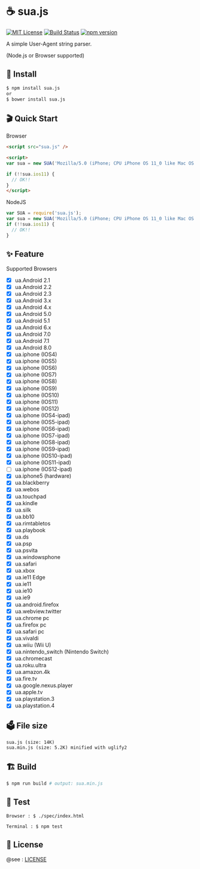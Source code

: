 # ☕️ sua.js

[![MIT License](http://img.shields.io/badge/license-MIT-blue.svg?style=flat)](LICENSE)
[![Build Status](https://travis-ci.org/fkei/sua.js.svg?branch=master)](https://travis-ci.org/fkei/sua.js)
[![npm version](https://badge.fury.io/js/sua.js.svg)](https://badge.fury.io/js/sua.js)

A simple User-Agent string parser.

(Node.js or Browser supported)

## 🔰 Install

```bash
$ npm install sua.js
or
$ bower install sua.js
```

## 🎬 Quick Start

Browser

```html
<script src="sua.js" />

<script>
var sua = new SUA('Mozilla/5.0 (iPhone; CPU iPhone OS 11_0 like Mac OS X) AppleWebKit/604.1.38 (KHTML, like Gecko) Version/11.0 Mobile/15A372 Safari/604.1');

if (!!sua.ios11) {
  // OK!!
}
</script>
```

NodeJS

```js
var SUA = require('sua.js');
var sua = new SUA('Mozilla/5.0 (iPhone; CPU iPhone OS 11_0 like Mac OS X) AppleWebKit/604.1.38 (KHTML, like Gecko) Version/11.0 Mobile/15A372 Safari/604.1');
if (!!sua.ios11) {
  // OK!!
}
```

## ✨ Feature

Supported Browsers

- [x] ua.Android 2.1
- [x] ua.Android 2.2
- [x] ua.Android 2.3
- [x] ua.Android 3.x
- [x] ua.Android 4.x
- [x] ua.Android 5.0
- [x] ua.Android 5.1
- [x] ua.Android 6.x
- [x] ua.Android 7.0
- [x] ua.Android 7.1
- [x] ua.Android 8.0
- [x] ua.iphone (IOS4)
- [x] ua.iphone (IOS5)
- [x] ua.iphone (IOS6)
- [x] ua.iphone (IOS7)
- [x] ua.iphone (IOS8)
- [x] ua.iphone (IOS9)
- [x] ua.iphone (IOS10)
- [x] ua.iphone (IOS11)
- [x] ua.iphone (IOS12)
- [x] ua.iphone (IOS4-ipad)
- [x] ua.iphone (IOS5-ipad)
- [x] ua.iphone (IOS6-ipad)
- [x] ua.iphone (IOS7-ipad)
- [x] ua.iphone (IOS8-ipad)
- [x] ua.iphone (IOS9-ipad)
- [x] ua.iphone (IOS10-ipad)
- [x] ua.iphone (IOS11-ipad)
- [ ] ua.iphone (IOS12-ipad)
- [x] ua.iphone5 (hardware)
- [x] ua.blackberry
- [x] ua.webos
- [x] ua.touchpad
- [x] ua.kindle
- [x] ua.silk
- [x] ua.bb10
- [x] ua.rimtabletos
- [x] ua.playbook
- [x] ua.ds
- [x] ua.psp
- [x] ua.psvita
- [x] ua.windowsphone
- [x] ua.safari
- [x] ua.xbox
- [x] ua.ie11 Edge
- [x] ua.ie11
- [x] ua.ie10
- [x] ua.ie9
- [x] ua.android.firefox
- [x] ua.webview.twitter
- [x] ua.chrome pc
- [x] ua.firefox pc
- [x] ua.safari pc
- [x] ua.vivaldi
- [x] ua.wiiu (Wii U)
- [x] ua.nintendo_switch (Nintendo Switch)
- [x] ua.chromecast
- [x] ua.roku.ultra
- [x] ua.amazon.4k
- [x] ua.fire.tv
- [x] ua.google.nexus.player
- [x] ua.apple.tv
- [x] ua.playstation.3
- [x] ua.playstation.4

## 🗳 File size

```
sua.js (size: 14K)
sua.min.js (size: 5.2K) minified with uglify2
```

## 🏗 Build

```sh
$ npm run build # output: sua.min.js
```

## 🐛 Test

```
Browser : $ ./spec/index.html

Terminal : $ npm test
```

## 📄 License

@see : [LICENSE](https://github.com/fkei/sua.js/blob/master/LICENSE)
